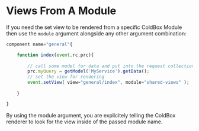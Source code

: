 # Views From A Module

If you need the set view to be rendered from a specific ColdBox Module then use the `module` argument alongside any other argument combination:

```js
component name="general"{

	function index(event,rc,prc){
	
		// call some model for data and put into the request collection
		prc.myQuery = getModel('MyService').getData();
		// set the view for rendering
		event.setView( view="general/index", module="shared-views" );
	
	}

}
```

By using the module argument, you are explicitely telling the ColdBox renderer to look for the view inside of the passed module name.

